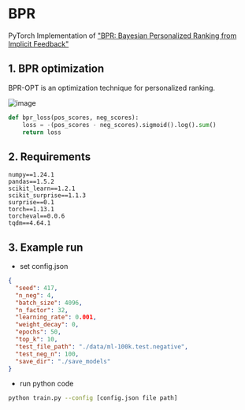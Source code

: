 # BPR
PyTorch Implementation of ["BPR: Bayesian Personalized Ranking from Implicit Feedback"](https://arxiv.org/ftp/arxiv/papers/1205/1205.2618.pdf)

## 1. BPR optimization
BPR-OPT is an optimization technique for personalized ranking.

![image](https://user-images.githubusercontent.com/59256704/220161215-5f9b0c6b-4845-4c8e-be8a-11d6b404571b.png)

```python
def bpr_loss(pos_scores, neg_scores):
    loss = -(pos_scores - neg_scores).sigmoid().log().sum()
    return loss
```

## 2. Requirements

```text
numpy==1.24.1
pandas==1.5.2
scikit_learn==1.2.1
scikit_surprise==1.1.3
surprise==0.1
torch==1.13.1
torcheval==0.0.6
tqdm==4.64.1
```

## 3. Example run
- set config.json
```json
{
  "seed": 417,
  "n_neg": 4,
  "batch_size": 4096,
  "n_factor": 32,
  "learning_rate": 0.001,
  "weight_decay": 0,
  "epochs": 50,
  "top_k": 10,
  "test_file_path": "./data/ml-100k.test.negative",
  "test_neg_n": 100,
  "save_dir": "./save_models"
}
```

- run python code
```bash
python train.py --config [config.json file path]
```